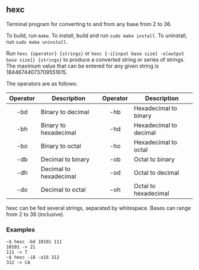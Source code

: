 ## hexc
Terminal program for converting to and from any base from 2 to 36.  

To build, run `make`. To install, build and run `sudo make install`.  To
uninstall, run `sudo make uninstall`.

Run `hexc {operator} {strings}` or `hexc {-i[input base size] -o[output base size]} {strings}` to produce a converted string or series of strings. The maximum value that can be entered for any given string is 18446744073709551615.  

The operators are as follows:  

| Operator   | Description            | Operator   | Description            |
|:----------:|------------------------|:----------:|------------------------|
| -bd        | Binary to decimal      | -hb        | Hexadecimal to binary  |
| -bh        | Binary to hexadecimal  | -hd        | Hexadecimal to decimal |
| -bo        | Binary to octal        | -ho        | Hexadecimal to octal   |
| -db        | Decimal to binary      | -ob        | Octal to binary        |
| -dh        | Decimal to hexadecimal | -od        | Octal to decimal       |
| -do        | Decimal to octal       | -oh        | Octal to hexadecimal   |  

hexc can be fed several strings, separated by whitespace. Bases can range from 2 to 36 (inclusive).  

### Examples
```
~$ hexc -bd 10101 111
10101 -> 21
111 -> 7
~$ hexc -i8 -o16 312
312 -> CA
```
